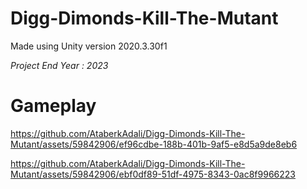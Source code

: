 # Digg-Dimonds-Kill-The-Mutant
Made using Unity version 2020.3.30f1
 
*Project End Year : 2023*

# Gameplay



https://github.com/AtaberkAdali/Digg-Dimonds-Kill-The-Mutant/assets/59842906/ef96cdbe-188b-401b-9af5-e8d5a9de8eb6



https://github.com/AtaberkAdali/Digg-Dimonds-Kill-The-Mutant/assets/59842906/ebf0df89-51df-4975-8343-0ac8f9966223

